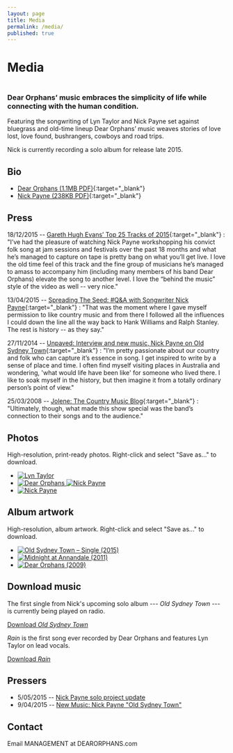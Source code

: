 ```yaml
---
layout: page
title: Media
permalink: /media/
published: true
---
```





# Media

<img data-interchange="[/images/home-bg-small.jpg, (default)], [/images/home-bg-large.jpg, (medium)]">

### Dear Orphans’ music embraces the simplicity of life while connecting with the human condition.

Featuring the songwriting of Lyn Taylor and Nick Payne set against bluegrass and old-time lineup Dear Orphans’ music weaves stories of love lost, love found, bushrangers, cowboys and road trips.

Nick is currently recording a solo album for release late 2015.

## Bio

- [Dear Orphans (1.1MB PDF)](/files/Dear-Orphans-BIO.pdf){:target="_blank"}
- [Nick Payne (238KB PDF)](/files/Nick-Payne-BIO.pdf){:target="_blank"}

## Press

18/12/2015 -- [Gareth Hugh Evans’ Top 25 Tracks of 2015](https://timberandsteel.wordpress.com/2015/12/18/gareth-hugh-evans-top-25-tracks-of-2015/){:target="_blank"}
: "I’ve had the pleasure of watching Nick Payne workshopping his convict folk song at jam sessions and festivals over the past 18 months and what he’s managed to capture on tape is pretty bang on what you’ll get live. I love the old time feel of this track and the fine group of musicians he’s managed to amass to accompany him (including many members of his band Dear Orphans) elevate the song to another level. I love the “behind the music” style of the video as well -- very nice."

13/04/2015 -- [Spreading The Seed: #Q&amp;A with Songwriter Nick Payne](http://www.spreadingtheseed.com/post/116282706894/q-a-with-songwriter-nick-payne){:target="_blank"}
: "That was the moment where I gave myself permission to like country music and from there I followed all the influences I could down the line all the way back to Hank Williams and Ralph Stanley. The rest is history -- as they say."

27/11/2014 -- [Unpaved: Interview and new music, Nick Payne on Old Sydney Town](http://unpaved.com.au/interview-and-new-music-nick-payne-on-old-sydney-town){:target="_blank"}
: "I’m pretty passionate about our country and folk who can capture it’s essence in song. I get inspired to write by a sense of place and time. I often find myself visiting places in Australia and wondering, 'what would life have been like' for someone who lived there. I like to soak myself in the history, but then imagine it from a totally ordinary person’s point of view."

25/03/2008 -- [Jolene: The Country Music Blog](http://jolenethecountrymusicblog.blogspot.com.au/2008/03/orphans-coming-into-light.html){:target="_blank"}
: "Ultimately, though, what made this show special was the band’s connection to their songs and to the audience." 

## Photos

High-resolution, print-ready photos. Right-click and select "Save as..." to download.

<ul class="small-block-grid-1 medium-block-grid-3 large-block-grid-3 ths">
  <li>
    <a href="/images/media/Lyn-Taylor-PRINT-01.jpg" target="_blank">
      <img alt="Lyn Taylor" src="/images/media/th/Lyn-Taylor-PRINT-01.jpg" />
    </a>
  </li>
  <li>
    <a href="/images/media/Dear-Orphans-PRINT-01.jpg" target="_blank">
      <img alt="Dear Orphans" src="/images/media/th/Dear-Orphans-PRINT-01.jpg" />
    </a>
    <a href="/images/media/Nick-Payne-PRINT-02.jpg" target="_blank">
      <img alt="Nick Payne" src="/images/media/th/Nick-Payne-PRINT-02.jpg" />
    </a>
  </li>
  <li>
    <a href="/images/media/Nick-Payne-PRINT-01.jpg" target="_blank">
      <img alt="Nick Payne" src="/images/media/th/Nick-Payne-PRINT-01.jpg" />
    </a>
  </li>
</ul>

## Album artwork

High-resolution, album artwork. Right-click and select "Save as..." to download.

<ul class="small-block-grid-1 medium-block-grid-3 large-block-grid-3 ths">
  <li>
    <a href="/images/media/Old-Sydney-Town-2015.jpg" target="_blank">
      <img alt="Old Sydney Town &ndash; Single (2015)" src="/images/media/th/Old-Sydney-Town-2015.jpg" />
    </a>
  </li>
  <li>
    <a href="/images/media/Midnight-at-Annandale-2011.jpg" target="_blank">
      <img alt="Midnight at Annandale (2011)" src="/images/media/th/Midnight-at-Annandale-2011.jpg" />
    </a>
  </li>
  <li>
    <a href="/images/media/Dear-Orphans-2009.jpg" target="_blank">
      <img alt="Dear Orphans (2009)" src="/images/media/th/Dear-Orphans-2009.jpg" />
    </a>
  </li>
</ul>

## Download music

The first single from Nick's upcoming solo album --- *Old Sydney Town* --- is currently being played on radio.

<p class="text-center">
  <a href="https://api.soundcloud.com/tracks/175605572/download?client_id=2e67448a38d9ec5882f25bc34f16bd26" class="button radius">Download <em>Old Sydney Town</em></a><br>
</p>

*Rain* is the first song ever recorded by Dear Orphans and features Lyn Taylor on lead vocals.

<p class="text-center">
  <a href="https://api.soundcloud.com/tracks/169556761/download?client_id=2e67448a38d9ec5882f25bc34f16bd26" class="button radius">Download <em>Rain</em></a>
</p>

## Pressers

- 5/05/2015 -- [Nick Payne solo project update](http://kriskatpublicity.com.au/nick-payne-solo-project-update/)
- 9/04/2015 -- [New Music: Nick Payne "Old Sydney Town"](http://kriskatpublicity.com.au/new-music-nick-payne-old-sydney-town/)

## Contact

Email MANAGEMENT at DEARORPHANS.com
